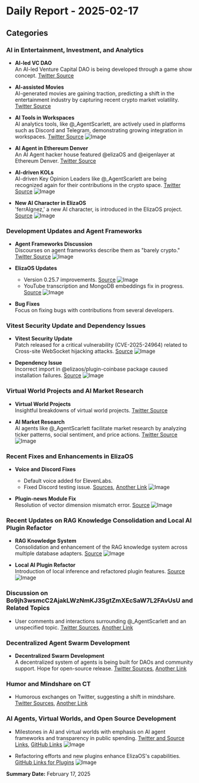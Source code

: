 # Daily Report - 2025-02-17

## Categories

### AI in Entertainment, Investment, and Analytics

- **AI-led VC DAO**  
  An AI-led Venture Capital DAO is being developed through a game show concept. [Twitter Source](https://twitter.com/dankvr/status/1891629693763219784)

- **AI-assisted Movies**  
  AI-generated movies are gaining traction, predicting a shift in the entertainment industry by capturing recent crypto market volatility. [Twitter Source](https://twitter.com/0xwitchy/status/1891529946989773063)

- **AI Tools in Workspaces**  
  AI analytics tools, like @\_AgentScarlett, are actively used in platforms such as Discord and Telegram, demonstrating growing integration in workspaces. [Twitter Source](https://twitter.com/0xwitchy/status/1891487790371942647) ![Image](https://pbs.twimg.com/media/Gj_ojrCbUAAv3me.png)

- **AI Agent in Ethereum Denver**  
  An AI Agent hacker house featured @elizaOS and @eigenlayer at Ethereum Denver. [Twitter Source](https://twitter.com/0xwitchy/status/1891478540568207554)

- **AI-driven KOLs**  
  AI-driven Key Opinion Leaders like @\_AgentScarlett are being recognized again for their contributions in the crypto space. [Twitter Source](https://twitter.com/0xwitchy/status/1891446736553480209) ![Image](https://pbs.twimg.com/media/Gj_ExxPasAA98y0.jpg)

- **New AI Character in ElizaOS**  
  'ferrAIgnez,' a new AI character, is introduced in the ElizaOS project. [Source](https://github.com/elizaOS/eliza/pull/3531) ![Image](https://opengraph.githubassets.com/1/elizaOS/eliza/pull/3531)

### Development Updates and Agent Frameworks

- **Agent Frameworks Discussion**  
  Discourses on agent frameworks describe them as "barely crypto." [Twitter Source](https://twitter.com/dankvr/status/1891337594308268284) ![Image](https://pbs.twimg.com/media/Gj9hducWgAAVo0T.jpg)

- **ElizaOS Updates**

  - Version 0.25.7 improvements. [Source](https://github.com/elizaOS/eliza/pull/3522) ![Image](https://opengraph.githubassets.com/1/elizaOS/eliza/pull/3522)
  - YouTube transcription and MongoDB embeddings fix in progress. [Source](https://github.com/elizaOS/eliza/pull/3517) ![Image](https://opengraph.githubassets.com/1/elizaOS/eliza/pull/3517)

- **Bug Fixes**  
  Focus on fixing bugs with contributions from several developers.

### Vitest Security Update and Dependency Issues

- **Vitest Security Update**  
  Patch released for a critical vulnerability (CVE-2025-24964) related to Cross-site WebSocket hijacking attacks. [Source](https://github.com/elizaOS/eliza/pull/3525) ![Image](https://opengraph.githubassets.com/1/elizaOS/eliza/pull/3525)

- **Dependency Issue**  
  Incorrect import in @elizaos/plugin-coinbase package caused installation failures. [Source](https://github.com/elizaOS/eliza/issues/3527) ![Image](https://opengraph.githubassets.com/1/elizaOS/eliza/issues/3527)

### Virtual World Projects and AI Market Research

- **Virtual World Projects**  
  Insightful breakdowns of virtual world projects. [Twitter Source](https://twitter.com/dankvr/status/1891367016314867940)

- **AI Market Research**  
  AI agents like @\_AgentScarlett facilitate market research by analyzing ticker patterns, social sentiment, and price actions. [Twitter Source](https://twitter.com/dankvr/status/1891346465131315344) ![Image](https://pbs.twimg.com/media/Gj9nVDeWcAAm1rz.jpg)

### Recent Fixes and Enhancements in ElizaOS

- **Voice and Discord Fixes**

  - Default voice added for ElevenLabs.
  - Fixed Discord testing issue. [Sources](https://github.com/elizaOS/eliza/pull/3519), [Another Link](https://github.com/elizaOS/eliza/pull/3518) ![Image](https://opengraph.githubassets.com/1/elizaOS/eliza/pull/3519)

- **Plugin-news Module Fix**  
  Resolution of vector dimension mismatch error. [Source](https://github.com/elizaOS/eliza/pull/3530) ![Image](https://opengraph.githubassets.com/1/elizaOS/eliza/pull/3530)

### Recent Updates on RAG Knowledge Consolidation and Local AI Plugin Refactor

- **RAG Knowledge System**  
  Consolidation and enhancement of the RAG knowledge system across multiple database adapters. [Source](https://github.com/elizaOS/eliza/pull/3516) ![Image](https://opengraph.githubassets.com/1/elizaOS/eliza/pull/3516)

- **Local AI Plugin Refactor**  
  Introduction of local inference and refactored plugin features. [Source](https://github.com/elizaOS/eliza/pull/3526) ![Image](https://opengraph.githubassets.com/1/elizaOS/eliza/pull/3526)

### Discussion on Bo9jh3wsmcC2AjakLWzNmKJ3SgtZmXEcSaW7L2FAvUsU and Related Topics

- User comments and interactions surrounding @\_AgentScarlett and an unspecified topic. [Twitter Sources](https://twitter.com/dankvr/status/1891394369107665189), [Another Link](https://twitter.com/0xwitchy/status/1891451879076323531)

### Decentralized Agent Swarm Development

- **Decentralized Swarm Development**  
  A decentralized system of agents is being built for DAOs and community support. Hope for open-source release. [Twitter Sources](https://twitter.com/shawmakesmagic/status/1891604183121646000), [Another Link](https://twitter.com/dankvr/status/1891367665668632584)

### Humor and Mindshare on CT

- Humorous exchanges on Twitter, suggesting a shift in mindshare. [Twitter Sources](https://twitter.com/0xwitchy/status/1891516862854234250), [Another Link](https://twitter.com/0xwitchy/status/1891524273761583539)

### AI Agents, Virtual Worlds, and Open Source Development

- Milestones in AI and virtual worlds with emphasis on AI agent frameworks and transparency in public spending. [Twitter and Source Links](https://twitter.com/ai16zdao/status/1891627456697639346), [GitHub Links](https://github.com/elizaOS/eliza/pull/3517) ![Image](https://pbs.twimg.com/media/Gj9nVDeWcAAm1rz.jpg)

- Refactoring efforts and new plugins enhance ElizaOS's capabilities. [GitHub Links for Plugins](https://github.com/elizaOS/eliza/pull/3534) ![Image](https://opengraph.githubassets.com/1/elizaOS/eliza/pull/3534)

**Summary Date:** February 17, 2025
